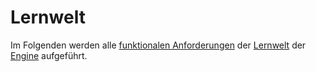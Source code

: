 # Lernwelt

Im Folgenden werden alle [funktionalen Anforderungen](Funktionale-Anforderungen-GE.md) der [Lernwelt](Lernwelt-GE.md) der [Engine](Engine-GE.md) aufgeführt.